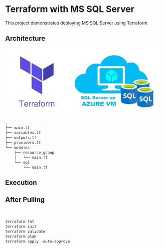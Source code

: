 # Terraform with MS SQL Server

This project demonstrates deploying MS SQL Server using Terraform.

## Architecture

![Terraform with SQL Server](images/terraform-sqlserver.png)

```
.
├── main.tf
├── variables.tf
├── outputs.tf
├── providers.tf
└── modules
    ├── resource_group
    │   └── main.tf
    └── sql
        └── main.tf

```
## Execution

## After Pulling

```


terraform fmt
terraform init
terraform validate
terraform plan
terraform apply -auto-approve

```